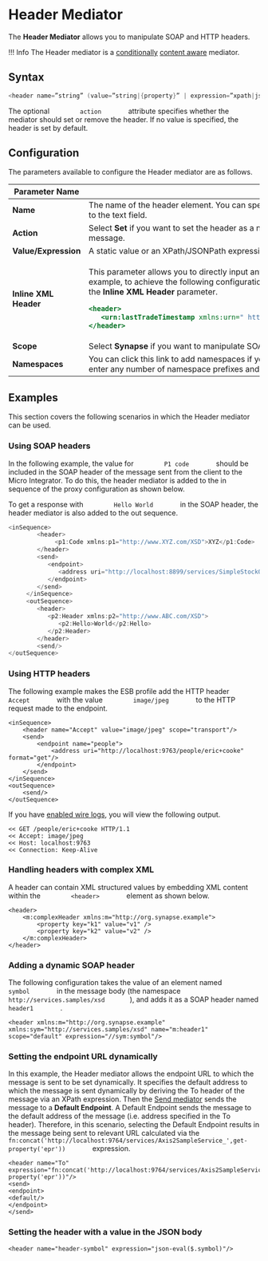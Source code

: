 # Header Mediator

The **Header Mediator** allows you to manipulate SOAP and HTTP headers.

!!! Info
    The Header mediator is a [conditionally]({{base_path}}/concepts/message-processing-units/#classification-of-mediators) [content aware]({{base_path}}/concepts/message-processing-units/#classification-of-mediators) mediator.

## Syntax

``` java
<header name=”string” (value=”string|{property}” | expression=”xpath|jsonpath”) [scope=default|transport] [action=set|remove]/>
```

The optional `         action        ` attribute specifies whether the
mediator should set or remove the header. If no value is specified, the
header is set by default.

## Configuration

The parameters available to configure the Header mediator are as follows.

<table>
<thead>
<tr class="header">
<th>Parameter Name</th>
<th>Description</th>
</tr>
</thead>
<tbody>
<tr class="odd">
<td><strong>Name</strong></td>
<td>The name of the header element. You can specify the namespace used in the header element by clicking the <strong>Namespaces</strong> link next to the text field.</td>
</tr>
<tr class="even">
<td><strong>Action</strong></td>
<td>Select <strong>Set</strong> if you want to set the header as a new header. Select <strong>Remove</strong> if you want to remove the header from the incoming message.</td>
</tr>
<tr class="odd">
<td><strong>Value/Expression</strong></td>
<td>A static value or an XPath/JSONPath expression that will be executed on the message to set the header value.</td>
</tr>
<tr class="even">
<td><strong>Inline XML Header</strong></td>
<td><div class="content-wrapper">
<p>This parameter allows you to directly input any XML syntax related to the Header mediator (specifically for SOAP headers). For example, to achieve the following configuration, you should enter the <code>               lastTradeTimestamp              </code> element in the <strong>Inline XML Header</strong> parameter.</p>
<div class="code panel pdl" style="border-width: 1px;">
<div class="codeContent panelContent pdl">
<div class="sourceCode" id="cb1" data-syntaxhighlighter-params="brush: xml; gutter: false; theme: Confluence" data-theme="Confluence" style="brush: xml; gutter: false; theme: Confluence"><pre class="sourceCode xml"><code class="sourceCode xml"><span id="cb1-1"><a href="#cb1-1"></a><span class="kw">&lt;header&gt;</span>  </span>
<span id="cb1-2"><a href="#cb1-2"></a>   <span class="kw">&lt;urn:lastTradeTimestamp</span><span class="ot"> xmlns:urn=</span><span class="st">&quot; http://synapse.apache.org/ &quot;</span><span class="kw">&gt;</span>Mon May 13 13:52:17 IST 2013<span class="kw">&lt;/urn:lastTradeTimestamp&gt;</span>  </span>
<span id="cb1-3"><a href="#cb1-3"></a><span class="kw">&lt;/header&gt;</span></span></code></pre></div>
</div>
</div>
</div></td>
</tr>
<tr class="odd">
<td><strong>Scope</strong></td>
<td>Select <strong>Synapse</strong> if you want to manipulate SOAP headers. Select <strong>Transport</strong> if you want to manipulate HTTP headers.</td>
</tr>
<tr class="even">
<td><strong>Namespaces</strong></td>
<td>You can click this link to add namespaces if you are providing an expression. The <strong>Namespace Editor</strong> panel would appear. You can enter any number of namespace prefixes and URL that you have used in the XPath expression in this panel.</td>
</tr>
</tbody>
</table>

## Examples

This section covers the following scenarios in which the Header mediator can be used.

### Using SOAP headers

In the following example, the value for `         P1 code        `
should be included in the SOAP header of the message sent from the
client to the Micro Integrator. To do this, the header mediator is added to
the in sequence of the proxy configuration as shown below.

To get a response with `         Hello World        ` in the SOAP
header, the header mediator is also added to the out sequence.

``` java
<inSequence>
        <header>
             <p1:Code xmlns:p1="http://www.XYZ.com/XSD">XYZ</p1:Code>
        </header>
        <send>
           <endpoint>
              <address uri="http://localhost:8899/services/SimpleStockQuoteService?wsdl"/>
           </endpoint>
        </send>
     </inSequence>
     <outSequence>
        <header>
           <p2:Header xmlns:p2="http://www.ABC.com/XSD">
              <p2:Hello>World</p2:Hello>
           </p2:Header>
        </header>
        <send/>
</outSequence>            
```

### Using HTTP headers

The following example makes the ESB profile add the HTTP header
`         Accept        ` with the value `         image/jpeg        `
to the HTTP request made to the endpoint.

```
<inSequence>
    <header name="Accept" value="image/jpeg" scope="transport"/>
    <send>
        <endpoint name="people">
            <address uri="http://localhost:9763/people/eric+cooke" format="get"/>
        </endpoint>
    </send>
</inSequence>
<outSequence>
    <send/>
</outSequence>
```

If you have [enabled wire logs]({{base_path}}/develop/using-wire-logs), you will view the following output.

``` text
<< GET /people/eric+cooke HTTP/1.1
<< Accept: image/jpeg
<< Host: localhost:9763
<< Connection: Keep-Alive
```

### Handling headers with complex XML

A header can contain XML structured values by embedding XML content
within the `         <header>        ` element as shown below.

```
<header>
    <m:complexHeader xmlns:m="http://org.synapse.example">
        <property key="k1" value="v1" />
        <property key="k2" value="v2" />
    </m:complexHeader>
</header>
```

### Adding a dynamic SOAP header

The following configuration takes the value of an element named
`         symbol        ` in the message body (the namespace
`         http://services.samples/xsd        `), and adds it as a SOAP
header named `         header1        ` .

```
<header xmlns:m="http://org.synapse.example" xmlns:sym="http://services.samples/xsd" name="m:header1" scope="default" expression="//sym:symbol"/>
```

### Setting the endpoint URL dynamically

In this example, the Header mediator allows the endpoint URL to which
the message is sent to be set dynamically. It specifies the default
address to which the message is sent dynamically by deriving the To
header of the message via an XPath expression. Then the [Send mediator]({{base_path}}/reference/mediators/send-mediator) sends the message to a **Default Endpoint**. A Default Endpoint sends the message to the default address of the message (i.e. address specified in the To header). Therefore, in this scenario, selecting the Default Endpoint results in the message being sent to relevant URL calculated via the `         fn:concat('http://localhost:9764/services/Axis2SampleService_',get-property('epr'))        `
expression.

```
<header name="To" expression="fn:concat('http://localhost:9764/services/Axis2SampleService_',get-property('epr'))"/>
<send>
<endpoint>
<default/>
</endpoint>
</send>
```

### Setting the header with a value in the JSON body	

```	
<header name="header-symbol" expression="json-eval($.symbol)"/>	
```
